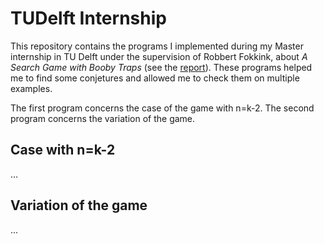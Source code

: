 # TUDelft Internship

This repository contains the programs I implemented during my Master internship in TU Delft under the supervision of Robbert Fokkink, about *A Search Game with Booby Traps* (see the [report](http://perso.ens-lyon.fr/jeremy.petithomme/pro/Files/Internship_Report_M1.pdf)). These programs helped me to find some conjetures and allowed me to check them on multiple examples.

The first program concerns the case of the game with n=k-2. The second program concerns the variation of the game.

<h2>Case with n=k-2</h2>

...

<h2>Variation of the game</h2>

...